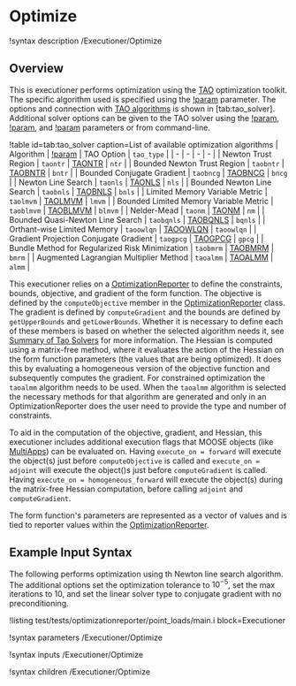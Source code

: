 # Optimize

!syntax description /Executioner/Optimize

## Overview

This is executioner performs optimization using the [TAO](https://petsc.org/release/docs/manual/tao/) optimization toolkit. The specific algorithm used is specified using the [!param](/Executioner/Optimize/tao_solver) parameter. The options and connection with [TAO algorithms](https://petsc.org/release/docs/manual/tao/#sec-tao-solvers) is shown in [tab:tao_solver]. Additional solver options can be given to the TAO solver using the [!param](/Executioner/Optimize/petsc_options), [!param](/Executioner/Optimize/petsc_options_iname), and [!param](/Executioner/Optimize/petsc_options_value) parameters or from command-line.

!table id=tab:tao_solver caption=List of available optimization algorithms
| Algorithm | [!param](/Executioner/Optimize/tao_solver) | TAO Option | `tao_type` |
| - | - | - | - |
| Newton Trust Region | `taontr` | [TAONTR](https://petsc.org/release/docs/manualpages/Tao/TAONTR/) | `ntr` |
| Bounded Newton Trust Region | `taobntr` | [TAOBNTR](https://petsc.org/release/docs/manualpages/Tao/TAOBNTR/) | `bntr` |
| Bounded Conjugate Gradient | `taobncg` | [TAOBNCG](https://petsc.org/release/docs/manualpages/Tao/TAOBNCG/) | `bncg` |
| Newton Line Search | `taonls` | [TAONLS](https://petsc.org/release/docs/manualpages/Tao/TAONLS/) | `nls` |
| Bounded Newton Line Search | `taobnls` | [TAOBNLS](https://petsc.org/release/docs/manualpages/Tao/TAOBNLS/) | `bnls` |
| Limited Memory Variable Metric | `taolmvm` | [TAOLMVM](https://petsc.org/release/docs/manualpages/Tao/TAOLMVM/) | `lmvm` |
| Bounded Limited Memory Variable Metric | `taoblmvm` | [TAOBLMVM](https://petsc.org/release/docs/manualpages/Tao/TAOBLMVM/) | `blmvm` |
| Nelder-Mead | `taonm` | [TAONM](https://petsc.org/release/docs/manualpages/Tao/TAONM/) | `nm` |
| Bounded Quasi-Newton Line Search | `taobqnls` | [TAOBQNLS](https://petsc.org/release/docs/manualpages/Tao/TAOBQNLS/) | `bqnls` |
| Orthant-wise Limited Memory | `taoowlqn` | [TAOOWLQN](https://petsc.org/release/docs/manualpages/Tao/TAOOWLQN/) | `taoowlqn` |
| Gradient Projection Conjugate Gradient | `taogpcg` | [TAOGPCG](https://petsc.org/release/docs/manualpages/Tao/TAOGPCG/) | `gpcg` |
| Bundle Method for Regularized Risk Minimization | `taobmrm` | [TAOBMRM](https://petsc.org/release/docs/manualpages/Tao/TAOBMRM/) | `bmrm` |
| Augmented Lagrangian Multiplier Method | `taoalmm` | [TAOALMM](https://petsc.org/release/manualpages/Tao/TAOALMM/) | `almm` |

This executioner relies on a
[OptimizationReporter](OptimizationReporter/index.md) to define the constraints,
bounds, objective, and gradient of the form function. The objective is defined by the
`computeObjective` member in the [OptimizationReporter](OptimizationReporter.h)
class. The gradient is defined by `computeGradient` and the bounds are defined
by `getUpperBounds` and `getLowerBounds`. Whether it is necessary to define each
of these members is based on whether the selected algorithm needs it, see
[Summary of Tao Solvers](https://petsc.org/release/overview/tao_solve_table/)
for more information. The Hessian is computed using a matrix-free method, where
it evaluates the action of the Hessian on the form function parameters (the
values that are being optimized). It does this by evaluating a homogeneous
version of the objective function and subsequently computes the gradient. For
constrained optimization the `taoalmm` algorithm needs to be used. When the
`taoalmm` algorithm is selected the necessary methods for that algorithm are
generated and only in an OptimizationReporter does the user need to provide
the type and number of constraints.

To aid in the computation of the objective, gradient, and Hessian, this executioner includes additional execution flags that MOOSE objects (like [MultiApps](MultiApps/index.md)) can be evaluated on. Having `execute_on = forward` will execute the object(s) just before `computeObjective` is called and `execute_on = adjoint` will execute the object()s just before `computeGradient` is called.  Having `execute_on = homogeneous_forward` will execute the object(s) during the matrix-free Hessian computation, before calling `adjoint` and `computeGradient`.

The form function's parameters are represented as a vector of values and is tied to reporter values within the [OptimizationReporter](OptimizationReporter/index.md).

## Example Input Syntax

The following performs optimization using th Newton line search algorithm. The additional options set the optimization tolerance to $10^{-5}$, set the max iterations to 10, and set the linear solver type to conjugate gradient with no preconditioning.

!listing test/tests/optimizationreporter/point_loads/main.i
         block=Executioner

!syntax parameters /Executioner/Optimize

!syntax inputs /Executioner/Optimize

!syntax children /Executioner/Optimize
